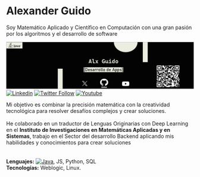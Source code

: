 # Alexander Guido
Soy Matemático Aplicado y Científico en Computación con una gran pasión por los algoritmos y el desarrollo de software



<!--Banner (principal)-->
![](https://github.com/AlexGuido/AlexGuido/blob/main/BannerLinkedin.png)
</br>
[![Linkedin](https://img.shields.io/badge/LinkedIn-0077B5?style=for-the-badge&logo=linkedin&logoColor=white)](https://www.linkedin.com/in/alxguido/) 
[![Twitter Follow](https://img.shields.io/badge/AlxGuido-000000?style=for-the-badge&logo=x&logoColor=white)](https://twitter.com/AlxGuido)
[![Youtube](https://img.shields.io/badge/Suscribe-FF0000?style=for-the-badge&logo=youtube&logoColor=white)](https://www.youtube.com/channel/UCadbSxLMjGApOHCK7YeFXug)

Mi objetivo es combinar la precisión matemática con la creatividad tecnológica para resolver desafíos complejos y crear soluciones. <br></br>
He colaborado en un traductor de Lenguas Originarias con Deep Learning en el <b>Instituto de Investigaciones en Matemáticas Aplicadas y en Sistemas</b>, trabajo en el Sector del desarrollo Backend aplicando mis habilidades y conocimientos para crear soluciones </br></br></br>
<b>Lenguajes:</b>		[![Java](https://img.shields.io/badge/Java-ED8B00?style=for-the-badge&logo=openjdk&logoColor=white)](https://www.java.com/), JS, Python, SQL </br>
<b>Tecnologías:</b>  Weblogic, Linux. 


</br>
<!--Banner (Algoritmos)
</br>
Banner (IA)
</br>
Banner (Proyectos)-->
